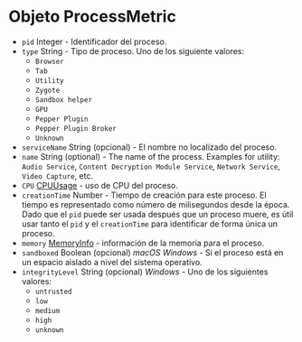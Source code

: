 # Objeto ProcessMetric

* `pid` Integer - Identificador del proceso.
* `type` String - Tipo de proceso. Uno de los siguiente valores:
  * `Browser`
  * `Tab`
  * `Utility`
  * `Zygote`
  * `Sandbox helper`
  * `GPU`
  * `Pepper Plugin`
  * `Pepper Plugin Broker`
  * `Unknown`
* `serviceName` String (opcional) - El nombre no localizado del proceso.
* `name` String (optional) - The name of the process. Examples for utility: `Audio Service`, `Content Decryption Module Service`, `Network Service`, `Video Capture`, etc.
* `CPU` [CPUUsage](cpu-usage.md) - uso de CPU del proceso.
* `creationTime` Number - Tiempo de creación para este proceso. El tiempo es representado como número de milisegundos desde la época. Dado que el  `pid` puede ser usada después que un proceso muere, es útil usar  tanto el `pid` y el `creationTime` para identificar de forma única un proceso.
* `memory` [MemoryInfo](memory-info.md) - información de la memoria para el proceso.
* `sandboxed` Boolean (opcional) _macOS_ _Windows_ - Si el proceso está en un espacio aislado a nivel del sistema operativo.
* `integrityLevel` String (opcional) _Windows_ - Uno de los siguientes valores:
  * `untrusted`
  * `low`
  * `medium`
  * `high`
  * `unknown`
